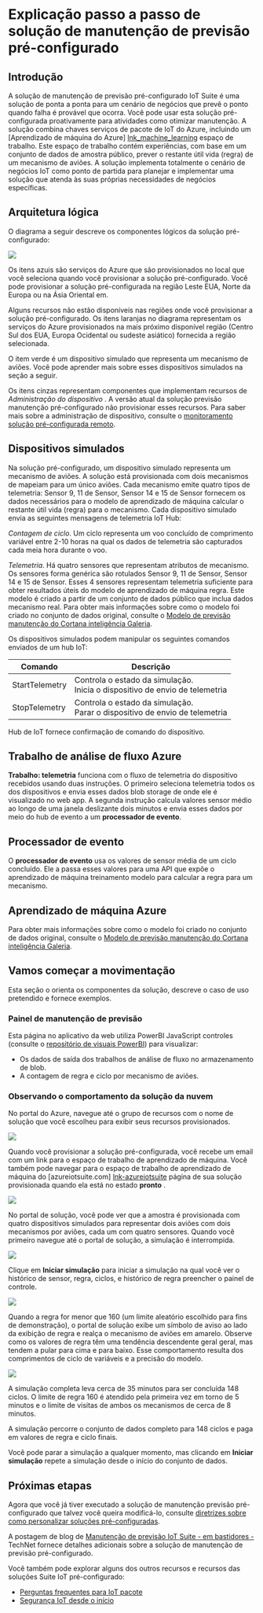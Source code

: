<properties
 pageTitle="Explicação passo a passo de manutenção de previsão | Microsoft Azure"
 description="Instruções sobre a manutenção de previsão do Azure IoT pré-configurado solução."
 services=""
 suite="iot-suite"
 documentationCenter=""
 authors="aguilaaj"
 manager="timlt"
 editor=""/>

<tags
 ms.service="iot-suite"
 ms.devlang="na"
 ms.topic="get-started-article"
 ms.tgt_pltfrm="na"
 ms.workload="na"
 ms.date="08/17/2016"
 ms.author="araguila"/>

# <a name="predictive-maintenance-preconfigured-solution-walkthrough"></a>Explicação passo a passo de solução de manutenção de previsão pré-configurado

## <a name="introduction"></a>Introdução

A solução de manutenção de previsão pré-configurado IoT Suite é uma solução de ponta a ponta para um cenário de negócios que prevê o ponto quando falha é provável que ocorra. Você pode usar esta solução pré-configurada proativamente para atividades como otimizar manutenção. A solução combina chaves serviços de pacote de IoT do Azure, incluindo um [Aprendizado de máquina do Azure] [ lnk_machine_learning] espaço de trabalho. Este espaço de trabalho contém experiências, com base em um conjunto de dados de amostra público, prever o restante útil vida (regra) de um mecanismo de aviões. A solução implementa totalmente o cenário de negócios IoT como ponto de partida para planejar e implementar uma solução que atenda às suas próprias necessidades de negócios específicas.

## <a name="logical-architecture"></a>Arquitetura lógica

O diagrama a seguir descreve os componentes lógicos da solução pré-configurado:

![][img-architecture]

Os itens azuis são serviços do Azure que são provisionados no local que você seleciona quando você provisionar a solução pré-configurado. Você pode provisionar a solução pré-configurada na região Leste EUA, Norte da Europa ou na Ásia Oriental em.

Alguns recursos não estão disponíveis nas regiões onde você provisionar a solução pré-configurado. Os itens laranjas no diagrama representam os serviços do Azure provisionados na mais próximo disponível região (Centro Sul dos EUA, Europa Ocidental ou sudeste asiático) fornecida a região selecionada.

O item verde é um dispositivo simulado que representa um mecanismo de aviões. Você pode aprender mais sobre esses dispositivos simulados na seção a seguir.

Os itens cinzas representam componentes que implementam recursos de *Administração do dispositivo* . A versão atual da solução previsão manutenção pré-configurado não provisionar esses recursos. Para saber mais sobre a administração de dispositivo, consulte o [monitoramento solução pré-configurada remoto][lnk-remote-monitoring].

## <a name="simulated-devices"></a>Dispositivos simulados

Na solução pré-configurado, um dispositivo simulado representa um mecanismo de aviões. A solução está provisionada com dois mecanismos de mapeiam para um único aviões. Cada mecanismo emite quatro tipos de telemetria: Sensor 9, 11 de Sensor, Sensor 14 e 15 de Sensor fornecem os dados necessários para o modelo de aprendizado de máquina calcular o restante útil vida (regra) para o mecanismo. Cada dispositivo simulado envia as seguintes mensagens de telemetria IoT Hub:

*Contagem de ciclo*. Um ciclo representa um voo concluído de comprimento variável entre 2-10 horas na qual os dados de telemetria são capturados cada meia hora durante o voo.

*Telemetria*. Há quatro sensores que representam atributos de mecanismo. Os sensores forma genérica são rotulados Sensor 9, 11 de Sensor, Sensor 14 e 15 de Sensor. Esses 4 sensores representam telemetria suficiente para obter resultados úteis do modelo de aprendizado de máquina regra. Este modelo é criado a partir de um conjunto de dados público que inclua dados mecanismo real. Para obter mais informações sobre como o modelo foi criado no conjunto de dados original, consulte o [Modelo de previsão manutenção do Cortana inteligência Galeria][lnk-cortana-analytics].

Os dispositivos simulados podem manipular os seguintes comandos enviados de um hub IoT:

| Comando | Descrição |
|---------|-------------|
| StartTelemetry | Controla o estado da simulação.<br/>Inicia o dispositivo de envio de telemetria     |
| StopTelemetry  | Controla o estado da simulação.<br/>Parar o dispositivo de envio de telemetria |

Hub de IoT fornece confirmação de comando do dispositivo.

## <a name="azure-stream-analytics-job"></a>Trabalho de análise de fluxo Azure

**Trabalho: telemetria** funciona com o fluxo de telemetria do dispositivo recebidos usando duas instruções. O primeiro seleciona telemetria todos os dos dispositivos e envia esses dados blob storage de onde ele é visualizado no web app. A segunda instrução calcula valores sensor médio ao longo de uma janela deslizante dois minutos e envia esses dados por meio do hub de evento a um **processador de evento**.

## <a name="event-processor"></a>Processador de evento

O **processador de evento** usa os valores de sensor média de um ciclo concluído. Ele a passa esses valores para uma API que expõe o aprendizado de máquina treinamento modelo para calcular a regra para um mecanismo.

## <a name="azure-machine-learning"></a>Aprendizado de máquina Azure

Para obter mais informações sobre como o modelo foi criado no conjunto de dados original, consulte o [Modelo de previsão manutenção do Cortana inteligência Galeria][lnk-cortana-analytics].

## <a name="lets-start-walking"></a>Vamos começar a movimentação

Esta seção o orienta os componentes da solução, descreve o caso de uso pretendido e fornece exemplos.

### <a name="predictive-maintenance-dashboard"></a>Painel de manutenção de previsão

Esta página no aplicativo da web utiliza PowerBI JavaScript controles (consulte o [repositório de visuais PowerBI][lnk-powerbi]) para visualizar:

- Os dados de saída dos trabalhos de análise de fluxo no armazenamento de blob.
- A contagem de regra e ciclo por mecanismo de aviões.

### <a name="observing-the-behavior-of-the-cloud-solution"></a>Observando o comportamento da solução da nuvem

No portal do Azure, navegue até o grupo de recursos com o nome de solução que você escolheu para exibir seus recursos provisionados.

![][img-resource-group]

Quando você provisionar a solução pré-configurada, você recebe um email com um link para o espaço de trabalho de aprendizado de máquina. Você também pode navegar para o espaço de trabalho de aprendizado de máquina do [azureiotsuite.com] [ lnk-azureiotsuite] página de sua solução provisionada quando ela está no estado **pronto** .

![][img-machine-learning]

No portal de solução, você pode ver que a amostra é provisionada com quatro dispositivos simulados para representar dois aviões com dois mecanismos por aviões, cada um com quatro sensores. Quando você primeiro navegue até o portal de solução, a simulação é interrompida.

![][img-simulation-stopped]

Clique em **Iniciar simulação** para iniciar a simulação na qual você ver o histórico de sensor, regra, ciclos, e histórico de regra preencher o painel de controle.

![][img-simulation-running]

Quando a regra for menor que 160 (um limite aleatório escolhido para fins de demonstração), o portal de solução exibe um símbolo de aviso ao lado da exibição de regra e realça o mecanismo de aviões em amarelo. Observe como os valores de regra têm uma tendência descendente geral geral, mas tendem a pular para cima e para baixo. Esse comportamento resulta dos comprimentos de ciclo de variáveis e a precisão do modelo.

![][img-simulation-warning]

A simulação completa leva cerca de 35 minutos para ser concluída 148 ciclos. O limite de regra 160 é atendido pela primeira vez em torno de 5 minutos e o limite de visitas de ambos os mecanismos de cerca de 8 minutos.

A simulação percorre o conjunto de dados completo para 148 ciclos e paga em valores de regra e ciclo finais.

Você pode parar a simulação a qualquer momento, mas clicando em **Iniciar simulação** repete a simulação desde o início do conjunto de dados.

## <a name="next-steps"></a>Próximas etapas

Agora que você já tiver executado a solução de manutenção previsão pré-configurado que talvez você queira modificá-lo, consulte [diretrizes sobre como personalizar soluções pré-configuradas][lnk-customize].

A postagem de blog de [Manutenção de previsão IoT Suite - em bastidores -](http://social.technet.microsoft.com/wiki/contents/articles/33527.iot-suite-under-the-hood-predictive-maintenance.aspx) TechNet fornece detalhes adicionais sobre a solução de manutenção de previsão pré-configurado.

Você também pode explorar alguns dos outros recursos e recursos das soluções Suite IoT pré-configurado:

- [Perguntas frequentes para IoT pacote][lnk-faq]
- [Segurança IoT desde o início][lnk-security-groundup]


[img-architecture]: media/iot-suite-predictive-walkthrough/architecture.png
[img-resource-group]: media/iot-suite-predictive-walkthrough/resource-group.png
[img-machine-learning]: media/iot-suite-predictive-walkthrough/machine-learning.png
[img-simulation-stopped]: media/iot-suite-predictive-walkthrough/simulation-stopped.png
[img-simulation-running]: media/iot-suite-predictive-walkthrough/simulation-running.png
[img-simulation-warning]: media/iot-suite-predictive-walkthrough/simulation-warning.png

[lnk-powerbi]: https://www.github.com/Microsoft/PowerBI-visuals
[lnk_machine_learning]: https://azure.microsoft.com/services/machine-learning/
[lnk-remote-monitoring]: iot-suite-remote-monitoring-sample-walkthrough.md
[lnk-cortana-analytics]: http://gallery.cortanaintelligence.com/Collection/Predictive-Maintenance-Template-3
[lnk-azureiotsuite]: https://www.azureiotsuite.com/
[lnk-customize]: iot-suite-guidance-on-customizing-preconfigured-solutions.md
[lnk-faq]: iot-suite-faq.md
[lnk-security-groundup]: securing-iot-ground-up.md
